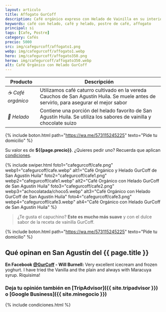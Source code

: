 ```yaml
---
layout: articulo
title: Affogato GurCoff
description: Café orgánico expreso con Helado de Vainilla en su interior.
keywords: café con helado, café y helado, postre de café, affogato
principal: si
tags: [Cafe, Postre]
category: Cafés
precio: 5000
src: img/cafegurcoff/affogato1.png
webp: img/cafegurcoff/affogato1.webp
hero: img/cafegurcoff/affogato350.png
herow: img/cafegurcoff/affogato350.webp
alt: Café Orgánico con Helado GurCoff
---
```

| Producto | Descripción |
| ----------- | ------ |
| *☕ Café orgánico* | Utilizamos café caturro cultivado en la vereda Cauchos de San Agustín Huila. Se muele antes de servirlo, para asegurar el mejor sabor |
| *🍦 Helado* | Contiene una porción del helado favorito de San Agustín Huila. Se utiliza los sabores de vainilla y chocolate suizo |

{% include boton.html path="https://wa.me/573115245225" texto="Pide tu domicilio" %}

Su valor es de **${{page.precio}}**. ¿Quieres pedir uno? Recuerda que aplican [condiciones]({{site.baseurl}}#condiciones).

<!-- Swiper -->
{% include swiper.html foto1="cafegurcoff/cafe.png" webp1="cafegurcoff/cafe.webp" alt1="Café Orgánico y Helado GurCoff de San Agustín Huila" foto2="cafegurcoff/cafe1.png" webp2="cafegurcoff/cafe1.webp" alt2="Café Orgánico con Helado GurCoff de San Agustín Huila" foto3="cafegurcoff/cafe2.png" webp3="achocolatada/choco5.webp" alt3="Café Orgánico con Helado GurCoff de San Agustín Huila" foto4="cafegurcoff/cafe3.png" webp4="cafegurcoff/cafe3.webp" alt4="Café Orgánico con Helado GurCoff de San Agustín Huila" %}

>¿Te gusta el capuchino? **Este es mucho más suave** y con el dulce sabor de la receta de vainilla GurCoff.

{% include boton.html path="https://wa.me/573115245225" texto="Pide tu domicilio" %}

## Qué opinan en San Agustín del {{ page.title }}

**En Facebook [@GurCoff]({{site.facebook}}) - Will Burnell:** Very excellent icecream and frozen yoghurt. I have tried the Vanilla and the plain and always with Maracuya syrup. Riquisima!

### Deja tu opinión también en [TripAdvisor]({{ site.tripadvisor }}) o [Google Business]({{ site.minegocio }})

{% include condiciones.html %}
